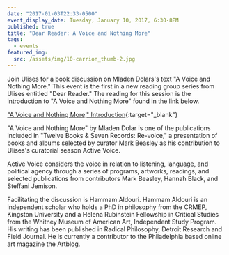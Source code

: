 ```yaml
---
date: "2017-01-03T22:33-0500"
event_display_date: Tuesday, January 10, 2017, 6:30-8PM
published: true
title: "Dear Reader: A Voice and Nothing More"
tags:
  - events
featured_img:
  src: /assets/img/10-carrion_thumb-2.jpg
---
```


Join Ulises for a book discussion on Mladen Dolars's text "A Voice and Nothing More." This event is the first in a new reading group series from Ulises entitled "Dear Reader." The reading for this session is the introduction to "A Voice and Nothing More" found in the link below.

["A Voice and Nothing More," Introduction](https://drive.google.com/file/d/0By5QSqc6j12OTElYZ3ZRVlZVaWM/view){:target="\_blank"}

"A Voice and Nothing More" by Mladen Dolar is one of the publications included in "Twelve Books & Seven Records: Re-voice," a presentation of books and albums selected by curator Mark Beasley as his contribution to Ulises's curatorial season Active Voice.

Active Voice considers the voice in relation to listening, language, and political agency through a series of programs, artworks, readings, and selected publications from contributors Mark Beasley, Hannah Black, and Steffani Jemison.

Facilitating the discussion is Hammam Aldouri. Hammam Aldouri is an independent scholar who holds a PhD in philosophy from the CRMEP, Kingston University and a Helena Rubinstein Fellowship in Critical Studies from the Whitney Museum of American Art, Independent Study Program. His writing has been published in Radical Philosophy, Detroit Research and Field Journal. He is currently a contributor to the Philadelphia based online art magazine the Artblog.
